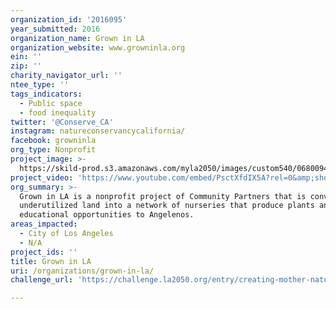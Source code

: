 ```yaml
---
organization_id: '2016095'
year_submitted: 2016
organization_name: Grown in LA
organization_website: www.growninla.org
ein: ''
zip: ''
charity_navigator_url: ''
ntee_type: ''
tags_indicators:
  - Public space
  - food inequality
twitter: '@Conserve_CA'
instagram: natureconservancycalifornia/
facebook: growninla
org_type: Nonprofit
project_image: >-
  https://skild-prod.s3.amazonaws.com/myla2050/images/custom540/0680094165741-team91.jpg
project_video: 'https://www.youtube.com/embed/PsctXfdIX5A?rel=0&amp;showinfo=0'
org_summary: >-
  Grown in LA is a nonprofit project of Community Partners that is converting
  underutilized land into a network of nurseries that produce plants and provide
  educational opportunities to Angelenos.
areas_impacted:
  - City of Los Angeles
  - N/A
project_ids: ''
title: Grown in LA
uri: /organizations/grown-in-la/
challenge_url: 'https://challenge.la2050.org/entry/creating-mother-natures-metropolis'

---
```

